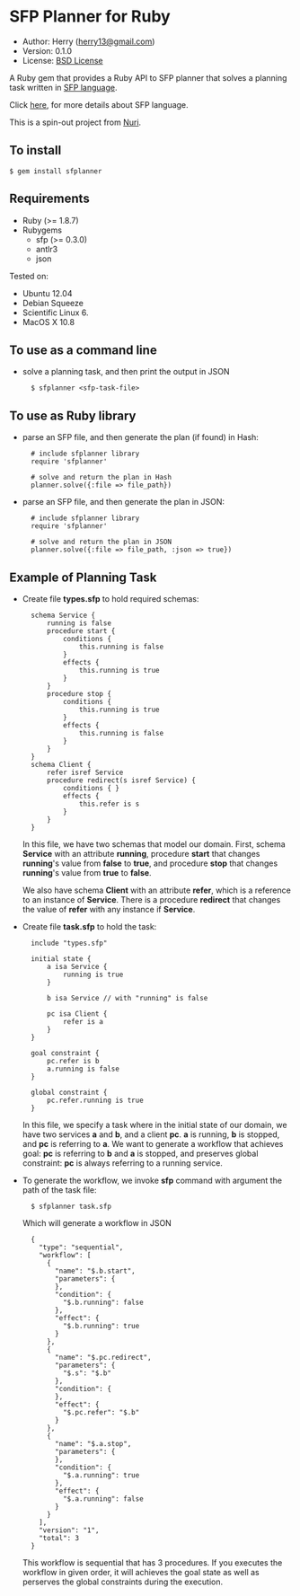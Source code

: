 SFP Planner for Ruby
====================
- Author: Herry (herry13@gmail.com)
- Version: 0.1.0
- License: [BSD License](https://github.com/herry13/sfp-ruby/blob/master/LICENSE)

A Ruby gem that provides a Ruby API to SFP planner that solves a planning task written in [SFP language](https://github.com/herry13/nuri/wiki/SFP-language).

Click [here](https://github.com/herry13/nuri/wiki/SFP-language), for more details about SFP language.

This is a spin-out project from [Nuri](https://github.com/herry13/nuri).


To install
----------

	$ gem install sfplanner


Requirements
------------
- Ruby (>= 1.8.7)
- Rubygems
	- sfp (>= 0.3.0)
	- antlr3
	- json

Tested on:
- Ubuntu 12.04
- Debian Squeeze
- Scientific Linux 6.
- MacOS X 10.8


To use as a command line
------------------------
- solve a planning task, and then print the output in JSON

		$ sfplanner <sfp-task-file>


To use as Ruby library
----------------------
- parse an SFP file, and then generate the plan (if found) in Hash:

		# include sfplanner library
		require 'sfplanner'

		# solve and return the plan in Hash
		planner.solve({:file => file_path})

- parse an SFP file, and then generate the plan in JSON:

		# include sfplanner library
		require 'sfplanner'

		# solve and return the plan in JSON
		planner.solve({:file => file_path, :json => true})


Example of Planning Task
------------------------
- Create file **types.sfp** to hold required schemas:

		schema Service {
			running is false
			procedure start {
				conditions {
					this.running is false
				}
				effects {
					this.running is true
				}
			}
			procedure stop {
				conditions {
					this.running is true
				}
				effects {
					this.running is false
				}
			}
		}
		schema Client {
			refer isref Service
			procedure redirect(s isref Service) {
				conditions { }
				effects {
					this.refer is s
				}
			}
		}

  In this file, we have two schemas that model our domain. First, schema
  **Service** with an attribute **running**, procedure **start** that
  changes **running**'s value from **false** to **true**, and procedure
  **stop** that changes **running**'s value from **true** to **false**.
  
  We also have schema **Client** with an attribute **refer**, which is
  a reference to an instance of **Service**. There is a procedure
  **redirect** that changes the value of **refer** with any instance if
  **Service**.

- Create file **task.sfp** to hold the task:

		include "types.sfp"
		
		initial state {
			a isa Service {
				running is true
			}

			b isa Service // with "running" is false

			pc isa Client {
				refer is a
			}
		}

		goal constraint {
			pc.refer is b
			a.running is false
		}

		global constraint {
			pc.refer.running is true
		}

  In this file, we specify a task where in the initial state of our domain,
  we have two services **a** and **b**, and a client **pc**. **a** is
  running, **b** is stopped, and **pc** is referring to **a**. We want to
  generate a workflow that achieves goal: **pc** is referring to **b**
  and **a** is stopped, and preserves global constraint: **pc** is always
  referring to a running service.

- To generate the workflow, we invoke **sfp** command with argument
  the path of the task file:

		$ sfplanner task.sfp

  Which will generate a workflow in JSON

		{
		  "type": "sequential",
		  "workflow": [
		    {
		      "name": "$.b.start",
		      "parameters": {
		      },
		      "condition": {
		        "$.b.running": false
		      },
		      "effect": {
		        "$.b.running": true
		      }
		    },
		    {
		      "name": "$.pc.redirect",
		      "parameters": {
		        "$.s": "$.b"
		      },
		      "condition": {
		      },
		      "effect": {
		        "$.pc.refer": "$.b"
		      }
		    },
		    {
		      "name": "$.a.stop",
		      "parameters": {
		      },
		      "condition": {
		        "$.a.running": true
		      },
		      "effect": {
		        "$.a.running": false
		      }
		    }
		  ],
		  "version": "1",
		  "total": 3
		}

  This workflow is sequential that has 3 procedures. If you executes
  the workflow in given order, it will achieves the goal state as well
  as perserves the global constraints during the execution.
